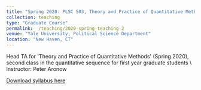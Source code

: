 ```yaml
---
title: "Spring 2020: PLSC 503, Theory and Practice of Quantitative Methods"
collection: teaching
type: "Graduate Course"
permalink:  /teaching/2020-spring-teaching-2
venue: "Yale University, Political Science Department"
location: "New Haven, CT"
---
```


Head TA for 'Theory and Practice of Quantitative Methods' (Spring 2020), second class in the quantitative sequence for first year graduate students \\ 
Instructor: Peter Aronow




[Download syllabus here](https://adelevoye.github.io/files/PL503-syllabus-2020.pdf)

